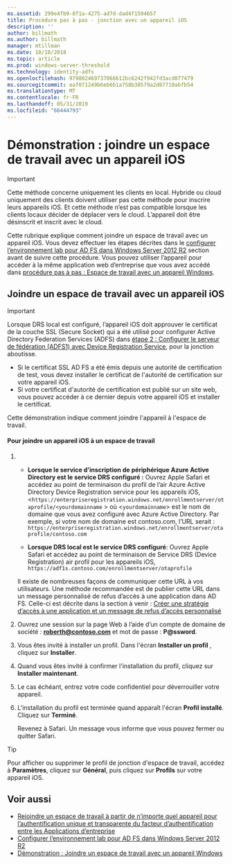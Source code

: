 ```yaml
---
ms.assetid: 299e4fb9-8f1a-4275-ad7d-dad4f1594657
title: Procédure pas à pas - jonction avec un appareil iOS
description: ''
author: billmath
ms.author: billmath
manager: mtillman
ms.date: 10/18/2018
ms.topic: article
ms.prod: windows-server-threshold
ms.technology: identity-adfs
ms.openlocfilehash: 979802469737066612bc6242f942fd3acd077479
ms.sourcegitcommit: eaf071249b6eb6b1a758b38579a2d87710abfb54
ms.translationtype: MT
ms.contentlocale: fr-FR
ms.lasthandoff: 05/31/2019
ms.locfileid: "66444793"
---
```

# <a name="walkthrough-workplace-join-with-an-ios-device"></a>Démonstration : joindre un espace de travail avec un appareil iOS


> [!IMPORTANT] 
> Cette méthode concerne uniquement les clients en local. Hybride ou cloud uniquement des clients doivent utiliser pas cette méthode pour inscrire leurs appareils iOS. Et cette méthode n’est pas compatible lorsque les clients locaux décider de déplacer vers le cloud. L’appareil doit être désinscrit et inscrit avec le cloud. 

Cette rubrique explique comment joindre un espace de travail avec un appareil iOS. Vous devez effectuer les étapes décrites dans le [configurer l’environnement lab pour AD FS dans Windows Server 2012 R2](../../ad-fs/deployment/Set-up-the-lab-environment-for-AD-FS-in-Windows-Server-2012-R2.md) section avant de suivre cette procédure. Vous pouvez utiliser l’appareil pour accéder à la même application web d’entreprise que vous avez accédé dans [procédure pas à pas : Espace de travail avec un appareil Windows](Walkthrough--Workplace-Join-with-a-Windows-Device.md).


## <a name="join-an-ios-device-with-workplace-join"></a>Joindre un espace de travail avec un appareil iOS

> [!IMPORTANT]
> Lorsque DRS local est configuré, l’appareil iOS doit approuver le certificat de la couche SSL (Secure Socket) qui a été utilisé pour configurer Active Directory Federation Services (ADFS) dans [étape 2 : Configurer le serveur de fédération (ADFS1) avec Device Registration Service](../../ad-fs/deployment/Set-up-the-lab-environment-for-AD-FS-in-Windows-Server-2012-R2.md#BKMK_4), pour la jonction aboutisse.
> 
> -   Si le certificat SSL AD FS a été émis depuis une autorité de certification de test, vous devez installer le certificat de l'autorité de certification sur votre appareil iOS.
> -   Si votre certificat d'autorité de certification est publié sur un site web, vous pouvez accéder à ce dernier depuis votre appareil iOS et installer le certificat.

Cette démonstration indique comment joindre l'appareil à l'espace de travail.

#### <a name="to-join-an-ios-device-to-a-workplace"></a>Pour joindre un appareil iOS à un espace de travail

1. -   **Lorsque le service d’inscription de périphérique Azure Active Directory est le service DRS configuré :** Ouvrez Apple Safari et accédez au point de terminaison du profil de l’air Azure Active Directory Device Registration service pour les appareils iOS, <`https://enterpriseregistration.windows.net/enrollmentserver/otaprofile/<yourdomainname` > où <`yourdomainname`> est le nom de domaine que vous avez configuré avec Azure Active Directory. Par exemple, si votre nom de domaine est contoso.com, l’URL serait : `https://enterpriseregistration.windows.net/enrollmentserver/otaprofile/contoso.com`

   -   **Lorsque DRS local est le service DRS configuré**: Ouvrez Apple Safari et accédez au point de terminaison de Service DRS (Device Registration) air profil pour les appareils iOS, `https://adf1s.contoso.com/enrollmentserver/otaprofile`

   Il existe de nombreuses façons de communiquer cette URL à vos utilisateurs. Une méthode recommandée est de publier cette URL dans un message personnalisé de refus d’accès à une application dans AD FS. Celle-ci est décrite dans la section à venir : [Créer une stratégie d’accès à une application et un message de refus d’accès personnalisé](https://docs.microsoft.com/azure/active-directory/active-directory-device-registration-on-premises-setup#create-an-application-access-policy-and-custom-access-denied-message)

2. Ouvrez une session sur la page Web à l’aide d’un compte de domaine de société : <strong>roberth@contoso.com</strong> et mot de passe : <strong>P@ssword</strong>.

3. Vous êtes invité à installer un profil. Dans l'écran **Installer un profil** , cliquez sur **Installer**.

4. Quand vous êtes invité à confirmer l'installation du profil, cliquez sur **Installer maintenant**.

5. Le cas échéant, entrez votre code confidentiel pour déverrouiller votre appareil.

6. L'installation du profil est terminée quand apparaît l'écran **Profil installé**. Cliquez sur **Terminé**.

   Revenez à Safari. Un message vous informe que vous pouvez fermer ou quitter Safari.

> [!TIP]
> Pour afficher ou supprimer le profil de jonction d'espace de travail, accédez à **Paramètres**, cliquez sur **Général**, puis cliquez sur **Profils** sur votre appareil iOS.

## <a name="see-also"></a>Voir aussi


- [Rejoindre un espace de travail à partir de n’importe quel appareil pour l’authentification unique et transparente du facteur d’authentification entre les Applications d’entreprise](Join-to-Workplace-from-Any-Device-for-SSO-and-Seamless-Second-Factor-Authentication-Across-Company-Applications.md)
- [Configurer l’environnement lab pour AD FS dans Windows Server 2012 R2](../../ad-fs/deployment/Set-up-the-lab-environment-for-AD-FS-in-Windows-Server-2012-R2.md)
- [Démonstration : Joindre un espace de travail avec un appareil Windows](Walkthrough--Workplace-Join-with-a-Windows-Device.md)



